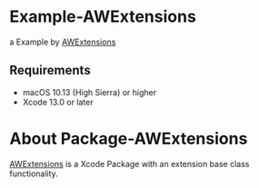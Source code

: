 # Example-AWExtensions
a Example by [AWExtensions](https://github.com/Emck/Package-AWExtensions)

## Requirements
* macOS 10.13 (High Sierra) or higher
* Xcode 13.0 or later

# About Package-AWExtensions
[AWExtensions](https://github.com/Emck/Package-AWExtensions) is a Xcode Package with an extension base class functionality.
